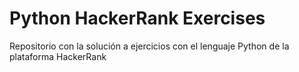 # Python HackerRank Exercises
Repositorio con la solución a ejercicios con el lenguaje Python de la plataforma HackerRank
